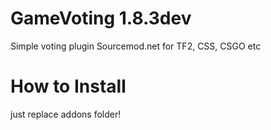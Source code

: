 # GameVoting 1.8.3dev
Simple voting plugin Sourcemod.net for TF2, CSS, CSGO etc

# How to Install
just replace addons folder!